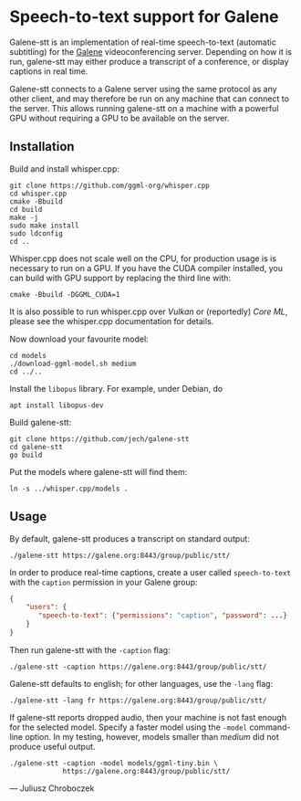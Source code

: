 # Speech-to-text support for Galene

Galene-stt is an implementation of real-time speech-to-text (automatic
subtitling) for the [Galene][1] videoconferencing server.  Depending on
how it is run, galene-stt may either produce a transcript of a conference,
or display captions in real time.

Galene-stt connects to a Galene server using the same protocol as any
other client, and may therefore be run on any machine that can connect to
the server.  This allows running galene-stt on a machine with a powerful
GPU without requiring a GPU to be available on the server.


## Installation

Build and install whisper.cpp:

```
git clone https://github.com/ggml-org/whisper.cpp
cd whisper.cpp
cmake -Bbuild
cd build
make -j
sudo make install
sudo ldconfig
cd ..
```

Whisper.cpp does not scale well on the CPU, for production usage is is
necessary to run on a GPU.  If you have the CUDA compiler installed,
you can build with GPU support by replacing the third line with:
```
cmake -Bbuild -DGGML_CUDA=1
```
It is also possible to run whisper.cpp over *Vulkan* or (reportedly)
*Core ML*, please see the whisper.cpp documentation for details.

Now download your favourite model:
```
cd models
./download-ggml-model.sh medium
cd ../..
```

Install the `libopus` library.  For example, under Debian, do
```
apt install libopus-dev
```

Build galene-stt:
```
git clone https://github.com/jech/galene-stt
cd galene-stt
go build
```

Put the models where galene-stt will find them:
```
ln -s ../whisper.cpp/models .
```


## Usage

By default, galene-stt produces a transcript on standard output:
```
./galene-stt https://galene.org:8443/group/public/stt/
```

In order to produce real-time captions, create a user called
`speech-to-text` with the `caption` permission in your Galene group:
```json
{
    "users": {
       "speech-to-text": {"permissions": "caption", "password": ...}
    }
}
```
Then run galene-stt with the `-caption` flag:
```
./galene-stt -caption https://galene.org:8443/group/public/stt/
```

Galene-stt defaults to english; for other languages, use the `-lang` flag:
```
./galene-stt -lang fr https://galene.org:8443/group/public/stt/
```

If galene-stt reports dropped audio, then your machine is not fast enough
for the selected model.  Specify a faster model using the `-model`
command-line option.  In my testing, however, models smaller than *medium*
did not produce useful output.

```
./galene-stt -caption -model models/ggml-tiny.bin \
             https://galene.org:8443/group/public/stt/
```

— Juliusz Chroboczek


[1]: https://galene.org
